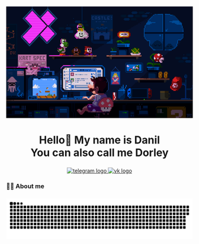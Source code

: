 <br clear="both">

<div align="center">
  <img height="300" width="600" src="assets/8bitchill.gif"  />
</div>

###

<h1 align="center">Hello👋 My name is Danil <br>You can also call me Dorley</h1>

###

<div align="center">
    <a href="https://t.me/dorley" target="_blank">
        <img src="https://img.shields.io/static/v1?message=Telegram&logo=telegram&label=&color=2CA5E0&logoColor=white&labelColor=&style=for-the-badge" height="25" alt="telegram logo"  />
    </a>
    <a href="https://vk.com/dorley" target="_blank">
        <img src="https://img.shields.io/static/v1?message=VK&logo=vk&label=&color=4C75A3&logoColor=white&labelColor=&style=for-the-badge" height="25" alt="vk logo" />
    </a>
</div>

###

<h3 align="left">👩‍💻  About me</h3>

###

<p align="center">
 <img width="600" src="assets/github-snake.svg" alt="snake"/>
</p>